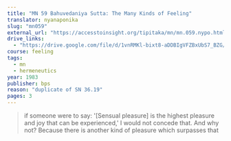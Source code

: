 ```yaml
---
title: "MN 59 Bahuvedaniya Sutta: The Many Kinds of Feeling"
translator: nyanaponika
slug: "mn059"
external_url: "https://accesstoinsight.org/tipitaka/mn/mn.059.nypo.html"
drive_links:
  - "https://drive.google.com/file/d/1vnRMKl-bixt8-aDDBIgVFZBxUbS7_BZG/view?usp=drivesdk"
course: feeling
tags:
  - mn
  - hermeneutics
year: 1983
publisher: bps
reason: "duplicate of SN 36.19"
pages: 3
---
```


> if someone were to say: '[Sensual pleasure] is the highest pleasure and joy that can be experienced,' I would not concede that. And why not? Because there is another kind of pleasure which surpasses that
